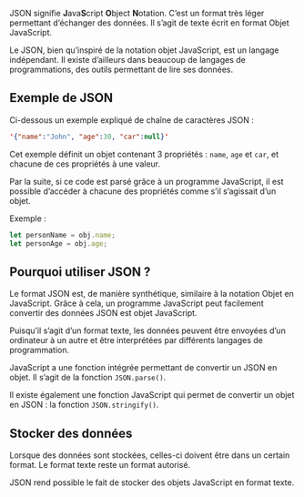 JSON signifie **J**ava**S**cript **O**bject **N**otation. C’est un format très léger permettant d’échanger des données. Il s’agit de texte écrit en format Objet JavaScript. 

Le JSON, bien qu’inspiré de la notation objet JavaScript, est un langage indépendant. Il existe d’ailleurs dans beaucoup de langages de programmations, des outils permettant de lire ses données. 

## Exemple de JSON

Ci-dessous un exemple expliqué de chaîne de caractères JSON :

```json
'{"name":"John", "age":30, "car":null}'
```

Cet exemple définit un objet contenant 3 propriétés : ```name```, ```age``` et ```car```, et chacune de ces propriétés à une valeur. 

Par la suite, si ce code est parsé grâce à un programme JavaScript, il est possible d’accéder à chacune des propriétés comme s’il s’agissait d’un objet.

Exemple :

```js
let personName = obj.name;
let personAge = obj.age;
```

## Pourquoi utiliser JSON ?

Le format JSON est, de manière synthétique, similaire à la notation Objet en JavaScript. Grâce à cela, un programme JavaScript peut facilement convertir des données JSON est objet JavaScript. 

Puisqu’il s’agit d’un format texte, les données peuvent être envoyées d’un ordinateur à un autre et être interprétées par différents langages de programmation.

JavaScript a une fonction intégrée permettant de convertir un JSON en objet. Il s’agit de la fonction ```JSON.parse()```.

Il existe également une fonction JavaScript qui permet de convertir un objet en JSON : la fonction ```JSON.stringify()```.

## Stocker des données 

Lorsque des données sont stockées, celles-ci doivent être dans un certain format. Le format texte reste un format autorisé. 

JSON rend possible le fait de stocker des objets JavaScript en format texte.